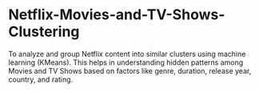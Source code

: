 # Netflix-Movies-and-TV-Shows-Clustering
To analyze and group Netflix content into similar clusters using machine learning (KMeans). This helps in understanding hidden patterns among Movies and TV Shows based on factors like genre, duration, release year, country, and rating.
